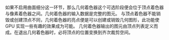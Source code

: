 如果不启用曲面细分这一环节，那么几何着色器这个可选阶段便会位于顶点着色器与像素着色器之间。几何着色器的输入数据是完整的图元。
与顶点着色器不能销毁或创建顶点不同，几何着色器的亮点便是可以创建或销毁几何图形，此功能使 GPU 实现一些有趣的效果成为可能。
几何着色器输出的图元由顶点列表定义而成。在退出几何着色器时，必将顶点的位置变换到齐次裁剪空间。